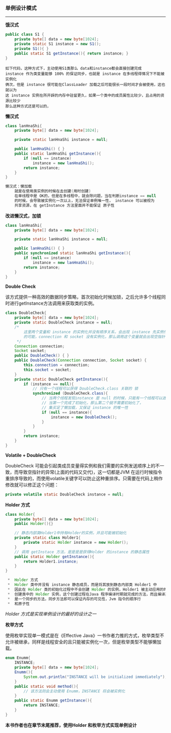 ### 单例设计模式

---

**饿汉式**

```java
public class S1 {
    private byte[] data = new byte[1024];
    private static S1 instance = new S1();
    private S1(){ }
    public static S1 getInstance(){ return instance; }
}
```

```
如下代码，这种方式下，主动使用S1类那么 data和instance都会直接创建完成
instance 作为类变量能够 100% 的保证同步，也就是 instance 在多线程得情况下不能被实例化
俩次，但是 instance 很可能在ClassLoader 加载之后可能很长一段时间才会被使用，这也就以为
这 instance 实例在所开辟的内存中驻留更久，如果一个类中的成员属性比较少，且占用的资源比较少
那么这种方式还是可以的，
```

**懒汉式**

```java
class lanHnaShi{
    private byte[] data = new byte[1024];

    private static lanHnaShi instance = null;

    public lanHnaShi() { }
    public static lanHnaShi getInstance(){
        if (null == instance)
            instance = new lanHnaShi();
        return instance;
    }
}

懒汉式：懒加载
    就是在使用类实例的时候在去创建(用时创建)
    在单线程中是 OK的，但是在多线程中，就会除问题，当在判断instance == null
    的时候，会导致被实例化一次以上，无法保证单例唯一性， instance 可以被视为
    共享资源，在 getInstance 方法里面并不能保证 原子性
```

**改进懒汉式，加锁**

```java
class lanHnaShi{
    private byte[] data = new byte[1024];

    private static lanHnaShi instance = null;

    public lanHnaShi() { }
    public synchronized static lanHnaShi getInstance(){
        if (null == instance)
            instance = new lanHnaShi();
        return instance;
    }
}
```

**Double Check**

该方式提供一种高效的数据同步策略，首次初始化时候加锁，之后允许多个线程同时进行getInstance方法调用来获取类的实例。

```java
class DoubleCheck{
    private byte[] data = new byte[1024];
    private static DoubleCheck instance = null;
    /*
        这里两个变量和 instance 的实例化并没有顺序关系，会出现 instance 先实例化
        的可能，connection 和 socket 没有实例化，那么调用这个变量就会出现空指针
     */
    Connection connection;
    Socket socket;
    public DoubleCheck() { }
    public DoubleCheck(Connection connection, Socket socket) {
        this.connection = connection;
        this.socket = socket;
    }
    private static DoubleCheck getInstance(){
        if (instance == null){
            // 只有一个线程可以获得 DoubleCheck.class 关联的 锁
            synchronized (DoubleCheck.class){
                // 当两个线程发现instance 是 null 的时候，只能有一个线程可以进入获得锁
                // 当第一个完成了初始化，那么第二个就不需要初始化了，
                // 集买足了懒加载，又保证 instance 的唯一性
                if (null == instance){
                    instance = new DoubleCheck();
                }
            }
        }
        return instance;
    }
}
```

**Volatile + DoubleCheck**

DoubleCheck 可能会引起类成员变量得实例和我们需要的实例发送顺序上的不一致，而导致空指针的异常(上面的代码又交代)，这一切都是JVM 在运行时候指令重排序导致的，而使用volatile关键字可以防止这种重排序。只需要在代码上稍作修改就可以修正这个问题：

```java
private volatile static DoubleCheck instance = null;
```

**Holder 方式**

```java
class Holder{
    private byte[] data = new byte[1024];
    public Holder(){}

    // 静态内部类Holder1中持有Holder的实例，并且可能被初始化
    private static class Holder1{
        private static Holder instance = new Holder();
    }
    // 调用 getInstace 方法，是是是是获得Holder 的instance 的静态属性
    public static Holder getInstance(){
        return Holder1.instance;
    }
}

 *  Holder 方式
 *  Holder 类中并没有 instance 静态成员，而是将其放到静态内部类 Holder1 中
 *  因此在 Holder 类的初始化过程中不会创建 Holder 的实例，Holder1 被主动应用的时候
 *  创建类中的 Holder 实例，这个创建过程在Java 程序编译时期就完成的方法，而且编译期间完成的过程
 *  是一个同步的方法，同步方法即可以保证内存的可见性，Jvm 指令的顺序行
 *  和原子性
```

*Holder 方式是实现单例设计的最好的设计之一*



**枚举方式**

使用枚举实现单一模式是在《Effective Java》一书作者力推的方式，枚举类型不允许被继承，同样是线程安全的且只能被实例化一次，但是枚举类型不能够懒加载。

```java
enum Enumm{
    INSTANCE;
    private byte[] data = new byte[1024];
    Enumm(){
        System.out.println("INSTANCE will be initialized immediately");
    }
    public static void method(){
        // 该方法则会主动使用 Enumm，INSTANCE 将会被实例化
    }
    public static Enumm getInstance(){
        return INSTANCE;
    }
}
```



**本书作者也在章节末尾推荐，使用Holder 和枚举方式实现单例设计**

























